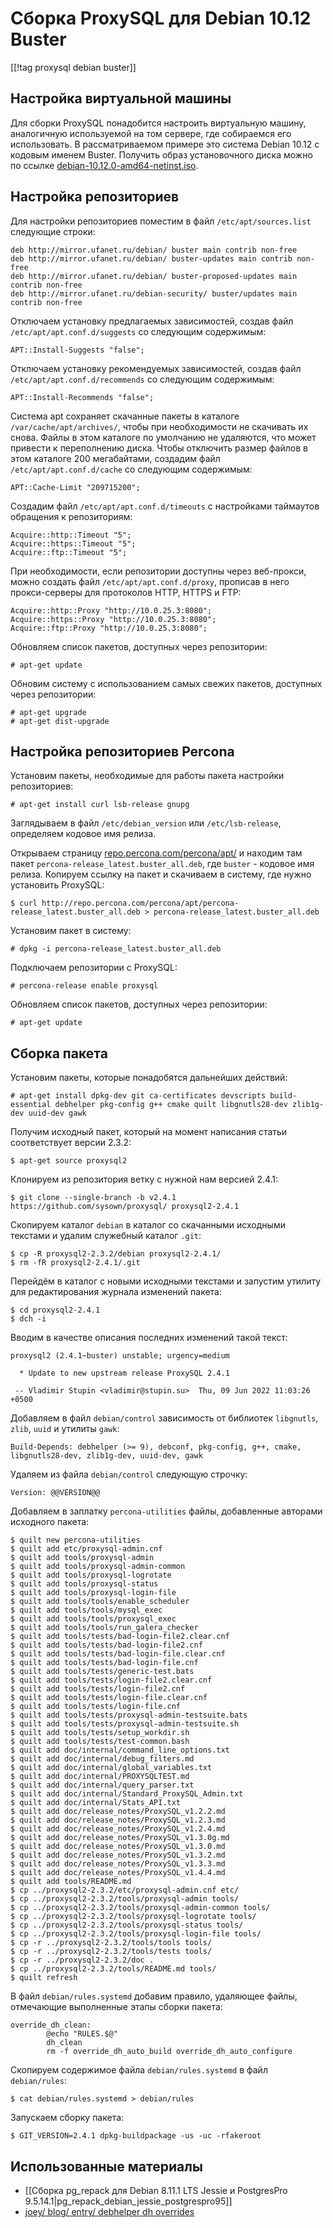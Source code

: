 Сборка ProxySQL для Debian 10.12 Buster
=======================================

[[!tag proxysql debian buster]]

Настройка виртуальной машины
----------------------------

Для сборки ProxySQL понадобится настроить виртуальную машину, аналогичную используемой на том сервере, где собираемся его использовать. В рассматриваемом примере это система Debian 10.12 с кодовым именем Buster. Получить образ установочного диска можно по ссылке [debian-10.12.0-amd64-netinst.iso](http://cdimage.debian.org/cdimage/archive/10.12.0/amd64/iso-cd/debian-10.12.0-amd64-netinst.iso).

Настройка репозиториев
----------------------

Для настройки репозиториев поместим в файл `/etc/apt/sources.list` следующие строки:

    deb http://mirror.ufanet.ru/debian/ buster main contrib non-free
    deb http://mirror.ufanet.ru/debian/ buster-updates main contrib non-free
    deb http://mirror.ufanet.ru/debian/ buster-proposed-updates main contrib non-free
    deb http://mirror.ufanet.ru/debian-security/ buster/updates main contrib non-free

Отключаем установку предлагаемых зависимостей, создав файл `/etc/apt/apt.conf.d/suggests` со следующим содержимым:

    APT::Install-Suggests "false";

Отключаем установку рекомендуемых зависимостей, создав файл `/etc/apt/apt.conf.d/recommends` со следующим содержимым:

    APT::Install-Recommends "false";

Система apt сохраняет скачанные пакеты в каталоге `/var/cache/apt/archives/`, чтобы при необходимости не скачивать их снова. Файлы в этом каталоге по умолчанию не удаляются, что может привести к переполнению диска. Чтобы отключить размер файлов в этом каталоге 200 мегабайтами, создадим файл `/etc/apt/apt.conf.d/cache` со следующим содержимым:

    APT::Cache-Limit "209715200";

Создадим файл `/etc/apt/apt.conf.d/timeouts` с настройками таймаутов обращения к репозиториям:

    Acquire::http::Timeout "5";
    Acquire::https::Timeout "5";
    Acquire::ftp::Timeout "5";

При необходимости, если репозитории доступны через веб-прокси, можно создать файл `/etc/apt/apt.conf.d/proxy`, прописав в него прокси-серверы для протоколов HTTP, HTTPS и FTP:

    Acquire::http::Proxy "http://10.0.25.3:8080";
    Acquire::https::Proxy "http://10.0.25.3:8080";
    Acquire::ftp::Proxy "http://10.0.25.3:8080";

Обновляем список пакетов, доступных через репозитории:

    # apt-get update

Обновим систему с использованием самых свежих пакетов, доступных через репозитории:

    # apt-get upgrade
    # apt-get dist-upgrade

Настройка репозиториев Percona
------------------------------

Установим пакеты, необходимые для работы пакета настройки репозиториев:

    # apt-get install curl lsb-release gnupg

Заглядываем в файл `/etc/debian_version` или `/etc/lsb-release`, определяем кодовое имя релиза.

Открываем страницу [repo.percona.com/percona/apt/](http://repo.percona.com/percona/apt/) и находим там пакет `percona-release_latest.buster_all.deb`, где `buster` - кодовое имя релиза. Копируем ссылку на пакет и скачиваем в систему, где нужно установить ProxySQL:

    $ curl http://repo.percona.com/percona/apt/percona-release_latest.buster_all.deb > percona-release_latest.buster_all.deb

Установим пакет в систему:

    # dpkg -i percona-release_latest.buster_all.deb

Подключаем репозитории с ProxySQL:

    # percona-release enable proxysql

Обновляем список пакетов, доступных через репозитории:

    # apt-get update

Сборка пакета
-------------

Установим пакеты, которые понадобятся дальнейших действий:

    # apt-get install dpkg-dev git ca-certificates devscripts build-essential debhelper pkg-config g++ cmake quilt libgnutls28-dev zlib1g-dev uuid-dev gawk

Получим исходный пакет, который на момент написания статьи соответствует версии 2.3.2:

    $ apt-get source proxysql2

Клонируем из репозитория ветку с нужной нам версией 2.4.1:

    $ git clone --single-branch -b v2.4.1 https://github.com/sysown/proxysql/ proxysql2-2.4.1

Скопируем каталог `debian` в каталог со скачанными исходными текстами и удалим служебный каталог `.git`:

    $ cp -R proxysql2-2.3.2/debian proxysql2-2.4.1/
    $ rm -fR proxysql2-2.4.1/.git

Перейдём в каталог с новыми исходными текстами и запустим утилиту для редактирования журнала изменений пакета:

    $ cd proxysql2-2.4.1
    $ dch -i

Вводим в качестве описания последних изменений такой текст:

    proxysql2 (2.4.1~buster) unstable; urgency=medium
    
      * Update to new upstream release ProxySQL 2.4.1
    
     -- Vladimir Stupin <vladimir@stupin.su>  Thu, 09 Jun 2022 11:03:26 +0500

Добавляем в файл `debian/control` зависимость от библиотек `libgnutls`, `zlib`, `uuid` и утилиты `gawk`:

    Build-Depends: debhelper (>= 9), debconf, pkg-config, g++, cmake, libgnutls28-dev, zlib1g-dev, uuid-dev, gawk

Удаляем из файла `debian/control` следующую строчку:

    Version: @@VERSION@@

Добавляем в заплатку `percona-utilities` файлы, добавленные авторами исходного пакета:

    $ quilt new percona-utilities
    $ quilt add etc/proxysql-admin.cnf
    $ quilt add tools/proxysql-admin
    $ quilt add tools/proxysql-admin-common
    $ quilt add tools/proxysql-logrotate
    $ quilt add tools/proxysql-status
    $ quilt add tools/proxysql-login-file
    $ quilt add tools/tools/enable_scheduler
    $ quilt add tools/tools/mysql_exec
    $ quilt add tools/tools/proxysql_exec
    $ quilt add tools/tools/run_galera_checker
    $ quilt add tools/tests/bad-login-file2.clear.cnf
    $ quilt add tools/tests/bad-login-file2.cnf
    $ quilt add tools/tests/bad-login-file.clear.cnf
    $ quilt add tools/tests/bad-login-file.cnf
    $ quilt add tools/tests/generic-test.bats
    $ quilt add tools/tests/login-file2.clear.cnf
    $ quilt add tools/tests/login-file2.cnf
    $ quilt add tools/tests/login-file.clear.cnf
    $ quilt add tools/tests/login-file.cnf
    $ quilt add tools/tests/proxysql-admin-testsuite.bats
    $ quilt add tools/tests/proxysql-admin-testsuite.sh
    $ quilt add tools/tests/setup_workdir.sh
    $ quilt add tools/tests/test-common.bash
    $ quilt add doc/internal/command_line_options.txt
    $ quilt add doc/internal/debug_filters.md
    $ quilt add doc/internal/global_variables.txt
    $ quilt add doc/internal/PROXYSQLTEST.md
    $ quilt add doc/internal/query_parser.txt
    $ quilt add doc/internal/Standard_ProxySQL_Admin.txt
    $ quilt add doc/internal/Stats_API.txt
    $ quilt add doc/release_notes/ProxySQL_v1.2.2.md
    $ quilt add doc/release_notes/ProxySQL_v1.2.3.md
    $ quilt add doc/release_notes/ProxySQL_v1.2.4.md
    $ quilt add doc/release_notes/ProxySQL_v1.3.0g.md
    $ quilt add doc/release_notes/ProxySQL_v1.3.0.md
    $ quilt add doc/release_notes/ProxySQL_v1.3.2.md
    $ quilt add doc/release_notes/ProxySQL_v1.3.3.md
    $ quilt add doc/release_notes/ProxySQL_v1.4.4.md
    $ quilt add tools/README.md
    $ cp ../proxysql2-2.3.2/etc/proxysql-admin.cnf etc/
    $ cp ../proxysql2-2.3.2/tools/proxysql-admin tools/
    $ cp ../proxysql2-2.3.2/tools/proxysql-admin-common tools/
    $ cp ../proxysql2-2.3.2/tools/proxysql-logrotate tools/
    $ cp ../proxysql2-2.3.2/tools/proxysql-status tools/
    $ cp ../proxysql2-2.3.2/tools/proxysql-login-file tools/
    $ cp -r ../proxysql2-2.3.2/tools/tools tools/
    $ cp -r ../proxysql2-2.3.2/tools/tests tools/
    $ cp -r ../proxysql2-2.3.2/doc .
    $ cp ../proxysql2-2.3.2/tools/README.md tools/
    $ quilt refresh

В файл `debian/rules.systemd` добавим правило, удаляющее файлы, отмечающие выполненные этапы сборки пакета:

    override_dh_clean:
            @echo "RULES.$@"
            dh_clean
            rm -f override_dh_auto_build override_dh_auto_configure

Скопируем содержимое файла `debian/rules.systemd` в файл `debian/rules`:

    $ cat debian/rules.systemd > debian/rules

Запускаем сборку пакета:

    $ GIT_VERSION=2.4.1 dpkg-buildpackage -us -uc -rfakeroot

Использованные материалы
------------------------

* [[Сборка pg_repack для Debian 8.11.1 LTS Jessie и PostgresPro 9.5.14.1|pg_repack_debian_jessie_postgrespro95]]
* [joey/ blog/ entry/ debhelper dh overrides](https://joeyh.name/blog/entry/debhelper_dh_overrides/)
